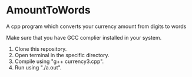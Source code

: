 # AmountToWords
A cpp program which converts your currency amount from digits to words

Make sure that you have GCC complier installed in your system.

1. Clone this repository.
2. Open terminal in the specific directory.
3. Compile using "g++ currency3.cpp".
4. Run using "./a.out".
